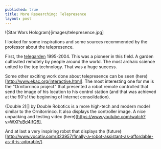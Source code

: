 ```yaml
---
published: true
title: More Researching: Telepresence
layout: post
---
```

!{Star Wars Hologram}[images/telepresence.jpg]

I looked for some inspirations and some sources recommended by the professor about the telepresence.

First, the [telegarden](http://goldberg.berkeley.edu/garden/Ars/) 1995-2004. This was a pioneer in this field. A garden cultivated remotely by people around the world. The most archaic science united to the top technology. That was a huge success.

Some other exciting work done about telepresence can be seen (here)[http://www.ekac.org/interactive.html]. The most interesting one for me is the "Ornitorrinco project" that presented a robot remote controlled that send the image of his location to his control station (and that was achieved at the 90's! the beginning of Internet consolidation).

(Double 2)[] by Double Robotics is a more high-tech and modern model similar to the Ornitorrinco. It also displays the controller image. A nice unpacking and testing video (here)[https://www.youtube.com/watch?v=WXPuBd4IfQ8].

And at last a very inspiring robot that displays the (future)[http://www.vocativ.com/323957/finally-a-robot-assistant-as-affordable-as-it-is-adorable/].